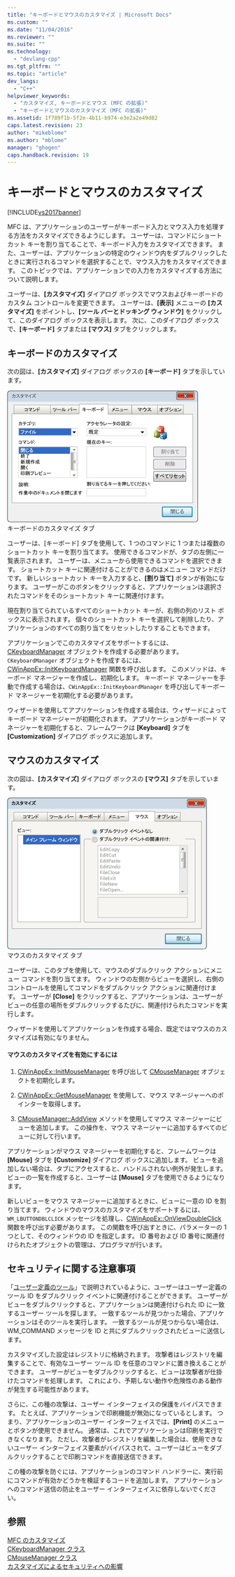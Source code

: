 ```yaml
---
title: "キーボードとマウスのカスタマイズ | Microsoft Docs"
ms.custom: ""
ms.date: "11/04/2016"
ms.reviewer: ""
ms.suite: ""
ms.technology: 
  - "devlang-cpp"
ms.tgt_pltfrm: ""
ms.topic: "article"
dev_langs: 
  - "C++"
helpviewer_keywords: 
  - "カスタマイズ, キーボードとマウス (MFC の拡張)"
  - "キーボードとマウスのカスタマイズ (MFC の拡張)"
ms.assetid: 1f789f1b-5f2e-4b11-b974-e3e2a2e49d82
caps.latest.revision: 23
author: "mikeblome"
ms.author: "mblome"
manager: "ghogen"
caps.handback.revision: 19
---
```

# キーボードとマウスのカスタマイズ
[!INCLUDE[vs2017banner](../assembler/inline/includes/vs2017banner.md)]

MFC は、アプリケーションのユーザーがキーボード入力とマウス入力を処理する方法をカスタマイズできるようにします。  ユーザーは、コマンドにショートカット キーを割り当てることで、キーボード入力をカスタマイズできます。  また、ユーザーは、アプリケーションの特定のウィンドウ内をダブルクリックしたときに実行されるコマンドを選択することで、マウス入力をカスタマイズできます。  このトピックでは、アプリケーションでの入力をカスタマイズする方法について説明します。  
  
 ユーザーは、**\[カスタマイズ\]** ダイアログ ボックスでマウスおよびキーボードのカスタム コントロールを変更できます。  ユーザーは、**\[表示\]** メニューの **\[カスタマイズ\]** をポイントし、**\[ツール バーとドッキング ウィンドウ\]** をクリックして、このダイアログ ボックスを表示します。  次に、このダイアログ ボックスで、**\[キーボード\]** タブまたは **\[マウス\]** タブをクリックします。  
  
## キーボードのカスタマイズ  
 次の図は、**\[カスタマイズ\]** ダイアログ ボックスの **\[キーボード\]** タブを示しています。  
  
 ![カスタム ダイアログ ボックスの &#91;キーボード&#93; タブ](../mfc/media/mfcnextkeyboardtab.png "MFCNextKeyboardTab")  
キーボードのカスタマイズ タブ  
  
 ユーザーは、\[キーボード\] タブを使用して、1 つのコマンドに 1 つまたは複数のショートカット キーを割り当てます。  使用できるコマンドが、タブの左側に一覧表示されます。  ユーザーは、メニューから使用できるコマンドを選択できます。  ショートカット キーに関連付けることができるのはメニュー コマンドだけです。  新しいショートカット キーを入力すると、**\[割り当て\]** ボタンが有効になります。  ユーザーがこのボタンをクリックすると、アプリケーションは選択されたコマンドをそのショートカット キーに関連付けます。  
  
 現在割り当てられているすべてのショートカット キーが、右側の列のリスト ボックスに表示されます。  個々のショートカット キーを選択して削除したり、アプリケーションのすべての割り当てをリセットしたりすることもできます。  
  
 アプリケーションでこのカスタマイズをサポートするには、[CKeyboardManager](../mfc/reference/ckeyboardmanager-class.md) オブジェクトを作成する必要があります。  `CKeyboardManager` オブジェクトを作成するには、[CWinAppEx::InitKeyboardManager](../Topic/CWinAppEx::InitKeyboardManager.md) 関数を呼び出します。  このメソッドは、キーボード マネージャーを作成し、初期化します。  キーボード マネージャーを手動で作成する場合は、`CWinAppEx::InitKeyboardManager` を呼び出してキーボード マネージャーを初期化する必要があります。  
  
 ウィザードを使用してアプリケーションを作成する場合は、ウィザードによってキーボード マネージャーが初期化されます。  アプリケーションがキーボード マネージャーを初期化すると、フレームワークは **\[Keyboard\]** タブを **\[Customization\]** ダイアログ ボックスに追加します。  
  
## マウスのカスタマイズ  
 次の図は、**\[カスタマイズ\]** ダイアログ ボックスの **\[マウス\]** タブを示しています。  
  
 ![カスタム ダイアログ ボックスの &#91;マウス&#93; タブ](../mfc/media/mfcnextmousetab.png "MFCNextMouseTab")  
マウスのカスタマイズ タブ  
  
 ユーザーは、このタブを使用して、マウスのダブルクリック アクションにメニュー コマンドを割り当てます。  ウィンドウの左側からビューを選択し、右側のコントロールを使用してコマンドをダブルクリック アクションに関連付けます。  ユーザーが **\[Close\]** をクリックすると、アプリケーションは、ユーザーがビューの任意の場所をダブルクリックするたびに、関連付けられたコマンドを実行します。  
  
 ウィザードを使用してアプリケーションを作成する場合、既定ではマウスのカスタマイズは有効になりません。  
  
#### マウスのカスタマイズを有効にするには  
  
1.  [CWinAppEx::InitMouseManager](../Topic/CWinAppEx::InitMouseManager.md) を呼び出して [CMouseManager](../mfc/reference/cmousemanager-class.md) オブジェクトを初期化します。  
  
2.  [CWinAppEx::GetMouseManager](../Topic/CWinAppEx::GetMouseManager.md) を使用して、マウス マネージャーへのポインターを取得します。  
  
3.  [CMouseManager::AddView](../Topic/CMouseManager::AddView.md) メソッドを使用してマウス マネージャーにビューを追加します。  この操作を、マウス マネージャーに追加するすべてのビューに対して行います。  
  
 アプリケーションがマウス マネージャーを初期化すると、フレームワークは **\[Mouse\]** タブを **\[Customize\]** ダイアログ ボックスに追加します。  ビューを追加しない場合は、タブにアクセスすると、ハンドルされない例外が発生します。  ビューの一覧を作成すると、ユーザーは **\[Mouse\]** タブを使用できるようになります。  
  
 新しいビューをマウス マネージャーに追加するときに、ビューに一意の ID を割り当てます。  ウィンドウのマウスのカスタマイズをサポートするには、`WM_LBUTTONDBLCLICK` メッセージを処理し、[CWinAppEx::OnViewDoubleClick](../Topic/CWinAppEx::OnViewDoubleClick.md) 関数を呼び出す必要があります。  この関数を呼び出すときに、パラメーターの 1 つとして、そのウィンドウの ID を指定します。  ID 番号および ID 番号に関連付けられたオブジェクトの管理は、プログラマが行います。  
  
## セキュリティに関する注意事項  
 「[ユーザー定義のツール](../Topic/User-defined%20Tools.md)」で説明されているように、ユーザーはユーザー定義のツール ID をダブルクリック イベントに関連付けることができます。  ユーザーがビューをダブルクリックすると、アプリケーションは関連付けられた ID に一致するユーザー ツールを探します。  一致するツールが見つかった場合、アプリケーションはそのツールを実行します。  一致するツールが見つからない場合は、WM\_COMMAND メッセージを ID と共にダブルクリックされたビューに送信します。  
  
 カスタマイズした設定はレジストリに格納されます。  攻撃者はレジストリを編集することで、有効なユーザー ツール ID を任意のコマンドに置き換えることができます。  ユーザーがビューをダブルクリックすると、ビューは攻撃者が仕掛けたコマンドを処理します。  これにより、予期しない動作や危険性のある動作が発生する可能性があります。  
  
 さらに、この種の攻撃は、ユーザー インターフェイスの保護をバイパスできます。  たとえば、アプリケーションで印刷機能が無効になっているとします。  つまり、アプリケーションのユーザー インターフェイスでは、**\[Print\]** のメニューとボタンが使用できません。  通常は、これでアプリケーションは印刷を実行できなくなります。  ただし、攻撃者がレジストリを編集した場合は、使用できないユーザー インターフェイス要素がバイパスされて、ユーザーはビューをダブルクリックすることで印刷コマンドを直接送信できます。  
  
 この種の攻撃を防ぐには、アプリケーションのコマンド ハンドラーに、実行前にコマンドが有効かどうかを検証するコードを追加します。  アプリケーションへのコマンド送信の防止をユーザー インターフェイスに依存しないでください。  
  
## 参照  
 [MFC のカスタマイズ](../mfc/customization-for-mfc.md)   
 [CKeyboardManager クラス](../mfc/reference/ckeyboardmanager-class.md)   
 [CMouseManager クラス](../mfc/reference/cmousemanager-class.md)   
 [カスタマイズによるセキュリティへの影響](../Topic/Security%20Implications%20of%20Customization.md)
